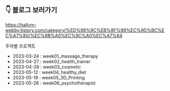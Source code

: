 ## 👇 블로그 보러가기

https://hallym-webby.tistory.com/category/%ED%99%9C%EB%8F%99%EC%9D%BC%EC%A7%80/%EC%8B%A0%EC%9C%A0%EC%A7%84

주차별 프로젝트

- 2023-03-24 : week01_massage_therapy
- 2023-04-27 : week02_health_trainer
- 2023-04-28 : week03_cosmetic
- 2023-05-12 : week04_healthy_diet
- 2023-05-19 : week05_3D_Printing
- 2023-05-26 : week06_psychotherapist
